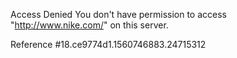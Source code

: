 Access Denied You don't have permission to access "http://www.nike.com/" on this server.

Reference #18.ce9774d1.1560746883.24715312